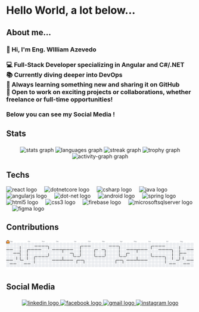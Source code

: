 <h1 align="left">Hello World, a lot below...</h1>

###

<h2 align="left">About me...</h2>

###

<h3 align="left">👋 Hi, I'm Eng. WIlliam Azevedo<br><br>💻 Full-Stack Developer specializing in Angular and C#/.NET<br>📚 Currently diving deeper into DevOps<br>🌱 Always learning something new and sharing it on GitHub<br>💼 Open to work on exciting projects or collaborations, whether freelance or full-time opportunities!<br><br>Below you can see my Social Media !</h3>

###

<h2 align="left">Stats</h2>

###

<div align="center">
  <img src="https://github-readme-stats.vercel.app/api?username=williamClaudio1610&hide_title=false&hide_rank=false&show_icons=true&include_all_commits=true&count_private=true&disable_animations=false&theme=dark&locale=en&hide_border=false&order=1" height="150" alt="stats graph"  />
  <img src="https://github-readme-stats.vercel.app/api/top-langs?username=williamClaudio1610&locale=en&hide_title=false&layout=compact&card_width=320&langs_count=5&theme=dark&hide_border=false&order=2" height="150" alt="languages graph"  />
  <img src="https://streak-stats.demolab.com?user=williamClaudio1610&locale=en&mode=daily&theme=dark&hide_border=false&border_radius=5&order=3" height="150" alt="streak graph"  />
  <img src="https://github-profile-trophy.vercel.app?username=williamClaudio1610&theme=dark_lover&column=6&row=1&margin-w=8&margin-h=8&no-bg=true&no-frame=true&order=4" height="150" alt="trophy graph"  />
  <img src="https://github-readme-activity-graph.vercel.app/graph?username=williamClaudio1610&radius=16&theme=noctis-minimus&area=true&order=5&hide_border=false&hide_title=false" height="300" alt="activity-graph graph"  />
</div>

###

<h2 align="left">Techs</h2>

<div align="left">
  <img src="https://skillicons.dev/icons?i=react" height="40" alt="react logo"  />
  <img width="12" />
  <img src="https://cdn.jsdelivr.net/gh/devicons/devicon/icons/dotnetcore/dotnetcore-original.svg" height="40" alt="dotnetcore logo"  />
  <img width="12" />
  <img src="https://skillicons.dev/icons?i=cs" height="40" alt="csharp logo"  />
  <img width="12" />
  <img src="https://cdn.jsdelivr.net/gh/devicons/devicon/icons/java/java-original.svg" height="40" alt="java logo"  />
  <img width="12" />
  <img src="https://cdn.simpleicons.org/angular/DD0031" height="40" alt="angularjs logo"  />
  <img width="12" />
  <img src="https://skillicons.dev/icons?i=dotnet" height="40" alt="dot-net logo"  />
  <img width="12" />
  <img src="https://cdn.simpleicons.org/android/3DDC84" height="40" alt="android logo"  />
  <img width="12" />
  <img src="https://skillicons.dev/icons?i=spring" height="40" alt="spring logo"  />
  <img width="12" />
  <img src="https://cdn.simpleicons.org/html5/E34F26" height="40" alt="html5 logo"  />
  <img width="12" />
  <img src="https://cdn.simpleicons.org/css3/1572B6" height="40" alt="css3 logo"  />
  <img width="12" />
  <img src="https://skillicons.dev/icons?i=firebase" height="40" alt="firebase logo"  />
  <img width="12" />
  <img src="https://cdn.jsdelivr.net/gh/devicons/devicon/icons/microsoftsqlserver/microsoftsqlserver-plain.svg" height="40" alt="microsoftsqlserver logo"  />
  <img width="12" />
  <img src="https://cdn.jsdelivr.net/gh/devicons/devicon/icons/figma/figma-original.svg" height="40" alt="figma logo"  />
</div>

###

###
<h2 align="left">Contributions</h2>

###

<picture>
  <source media="(prefers-color-scheme: dark)" srcset="https://raw.githubusercontent.com/williamClaudio1610/williamClaudio1610/output/pacman-contribution-graph-dark.svg">
  <source media="(prefers-color-scheme: light)" srcset="https://raw.githubusercontent.com/williamClaudio1610/williamClaudio1610/output/pacman-contribution-graph.svg">
  <img alt="pacman contribution graph" src="https://raw.githubusercontent.com/williamClaudio1610/williamClaudio1610/output/pacman-contribution-graph.svg">
</picture>

###

<h2 align="left">Social Media</h2>

###

<div align="center">
  <a href="www.linkedin.com/in/william-vaz-de-azevedo-866188251/" target="_blank">
    <img src="https://raw.githubusercontent.com/maurodesouza/profile-readme-generator/master/src/assets/icons/social/linkedin/default.svg" width="70" height="40" alt="linkedin logo"  />
  </a>
  <a href="https://web.facebook.com/williamclaudio.vaz/" target="_blank">
    <img src="https://raw.githubusercontent.com/maurodesouza/profile-readme-generator/master/src/assets/icons/social/facebook/default.svg" width="70" height="40" alt="facebook logo"  />
  </a>
  <a href="williamazevedo1016@gmail.com" target="_blank">
    <img src="https://raw.githubusercontent.com/maurodesouza/profile-readme-generator/master/src/assets/icons/social/gmail/default.svg" width="70" height="40" alt="gmail logo"  />
  </a>
  <a href="https://www.instagram.com/william.claudio16/" target="_blank">
    <img src="https://raw.githubusercontent.com/maurodesouza/profile-readme-generator/master/src/assets/icons/social/instagram/default.svg" width="70" height="40" alt="instagram logo"  />
  </a>
</div>

###
